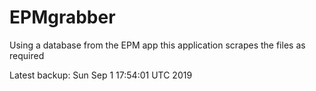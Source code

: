 # EPMgrabber
Using a database from the EPM app this application scrapes the files as required


Latest backup: Sun Sep 1 17:54:01 UTC 2019
